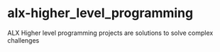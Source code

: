 # alx-higher_level_programming
ALX Higher level programming projects are solutions to solve complex challenges



